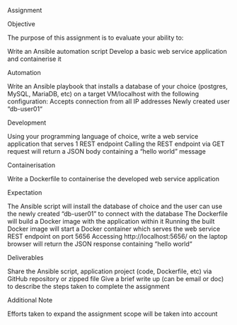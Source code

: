 Assignment

Objective

The purpose of this assignment is to evaluate your ability to:

Write an Ansible automation script
Develop a basic web service application and containerise it

Automation

Write an Ansible playbook that installs a database of your choice (postgres, MySQL, MariaDB, etc) on a target VM/localhost with the following configuration:
Accepts connection from all IP addresses
Newly created user “db-user01“
 
Development

Using your programming language of choice, write a web service application that serves 1 REST endpoint
Calling the REST endpoint via GET request will return a JSON body containing a “hello world” message

Containerisation

Write a Dockerfile to containerise the developed web service application

Expectation

The Ansible script will install the database of choice and the user can use the newly created “db-user01” to connect with the database
The Dockerfile will build a Docker image with the application within it
Running the built Docker image will start a Docker container which serves the web service REST endpoint on port 5656
Accessing http://localhost:5656/<endpoint-name> on the laptop browser will return the JSON response containing “hello world“
 

Deliverables

Share the Ansible script, application project (code, Dockerfile, etc) via GitHub repository or zipped file
Give a brief write up (can be email or doc) to describe the steps taken to complete the assignment
 

Additional Note

Efforts taken to expand the assignment scope will be taken into account
